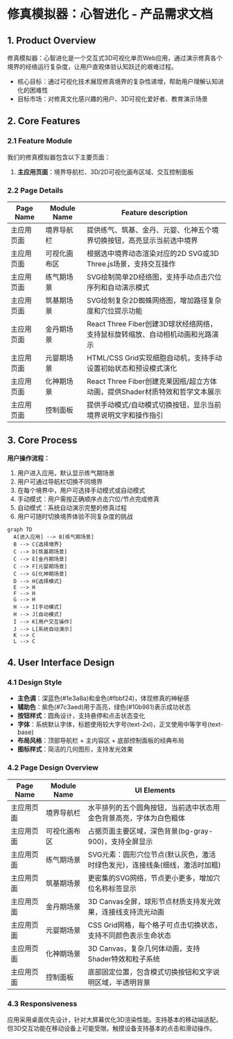# 修真模拟器：心智进化 - 产品需求文档

## 1. Product Overview
修真模拟器：心智进化是一个交互式3D可视化单页Web应用，通过演示修真各个境界的经络运行复杂度，让用户直观体验认知跃迁的艰难过程。
- 核心目标：通过可视化技术展现修真境界的复杂性递增，帮助用户理解认知进化的困难性
- 目标市场：对修真文化感兴趣的用户、3D可视化爱好者、教育演示场景

## 2. Core Features

### 2.1 Feature Module
我们的修真模拟器包含以下主要页面：
1. **主应用页面**：境界导航栏、3D/2D可视化画布区域、交互控制面板

### 2.2 Page Details

| Page Name | Module Name | Feature description |
|-----------|-------------|---------------------|
| 主应用页面 | 境界导航栏 | 提供练气、筑基、金丹、元婴、化神五个境界切换按钮，高亮显示当前选中境界 |
| 主应用页面 | 可视化画布区 | 根据选中境界动态渲染对应的2D SVG或3D Three.js场景，支持交互操作 |
| 主应用页面 | 练气期场景 | SVG绘制简单2D经络图，支持手动点击穴位序列和自动演示模式 |
| 主应用页面 | 筑基期场景 | SVG绘制复杂2D蜘蛛网络图，增加路径复杂度和穴位提示功能 |
| 主应用页面 | 金丹期场景 | React Three Fiber创建3D球状经络网络，支持鼠标旋转缩放、自动相机动画和光路演示 |
| 主应用页面 | 元婴期场景 | HTML/CSS Grid实现细胞自动机，支持手动设置初始状态和预设模式演化 |
| 主应用页面 | 化神期场景 | React Three Fiber创建克莱因瓶/超立方体动画，提供Shader材质特效和哲学文本展示 |
| 主应用页面 | 控制面板 | 提供手动模式/自动模式切换按钮，显示当前境界说明文字和操作指引 |

## 3. Core Process

**用户操作流程：**
1. 用户进入应用，默认显示练气期场景
2. 用户可通过导航栏切换不同境界
3. 在每个境界中，用户可选择手动模式或自动模式
4. 手动模式：用户需按正确顺序点击穴位/节点完成修真
5. 自动模式：系统自动演示完整的修真过程
6. 用户可随时切换境界体验不同复杂度的挑战

```mermaid
graph TD
  A[进入应用] --> B[练气期场景]
  B --> C{选择境界}
  C --> D[筑基期场景]
  C --> E[金丹期场景]
  C --> F[元婴期场景]
  C --> G[化神期场景]
  D --> H{选择模式}
  E --> H
  F --> H
  G --> H
  H --> I[手动模式]
  H --> J[自动模式]
  I --> K[用户交互操作]
  J --> L[系统自动演示]
  K --> C
  L --> C
```

## 4. User Interface Design

### 4.1 Design Style
- **主色调**：深蓝色(#1e3a8a)和金色(#fbbf24)，体现修真的神秘感
- **辅助色**：紫色(#7c3aed)用于高亮，绿色(#10b981)表示成功状态
- **按钮样式**：圆角设计，支持悬停和点击状态变化
- **字体**：系统默认字体，标题使用较大字号(text-2xl)，正文使用中等字号(text-base)
- **布局风格**：顶部导航栏 + 主内容区 + 底部控制面板的经典布局
- **图标样式**：简洁的几何图形，支持发光效果

### 4.2 Page Design Overview

| Page Name | Module Name | UI Elements |
|-----------|-------------|-------------|
| 主应用页面 | 境界导航栏 | 水平排列的五个圆角按钮，当前选中状态用金色背景高亮，字体为白色粗体 |
| 主应用页面 | 可视化画布区 | 占据页面主要区域，深色背景(bg-gray-900)，支持全屏显示 |
| 主应用页面 | 练气期场景 | SVG元素：圆形穴位节点(默认灰色，激活时绿色发光)，连接线条(细线，激活时加粗) |
| 主应用页面 | 筑基期场景 | 更密集的SVG网络，节点更小更多，增加穴位名称标签显示 |
| 主应用页面 | 金丹期场景 | 3D Canvas全屏，球形节点材质支持发光效果，连接线支持流光动画 |
| 主应用页面 | 元婴期场景 | CSS Grid网格，每个格子可点击切换状态，支持不同颜色表示生命状态 |
| 主应用页面 | 化神期场景 | 3D Canvas，复杂几何体动画，支持Shader特效和粒子系统 |
| 主应用页面 | 控制面板 | 底部固定位置，包含模式切换按钮和文字说明区域，半透明背景 |

### 4.3 Responsiveness
应用采用桌面优先设计，针对大屏幕优化3D渲染性能。支持基本的移动端适配，但3D交互功能在移动设备上可能受限。触摸设备支持基本的点击和滑动操作。